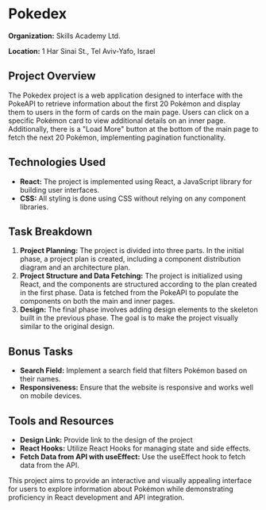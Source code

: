 <!DOCTYPE html>
<html lang="en">
<head>
  <meta charset="UTF-8">
  <meta name="viewport" content="width=device-width, initial-scale=1.0">  
</head>
<body>

<h1>Pokedex</h1>

<p><strong>Organization:</strong> Skills Academy Ltd.</p>

<p><strong>Location:</strong> 1 Har Sinai St., Tel Aviv-Yafo, Israel</p>

<h2>Project Overview</h2>

<p>The Pokedex project is a web application designed to interface with the PokeAPI to retrieve information about the first 20 Pokémon and display them to users in the form of cards on the main page. Users can click on a specific Pokémon card to view additional details on an inner page. Additionally, there is a "Load More" button at the bottom of the main page to fetch the next 20 Pokémon, implementing pagination functionality.</p>

<h2>Technologies Used</h2>

<ul>
  <li><strong>React:</strong> The project is implemented using React, a JavaScript library for building user interfaces.</li>
  <li><strong>CSS:</strong> All styling is done using CSS without relying on any component libraries.</li>
</ul>

<h2>Task Breakdown</h2>

<ol>
  <li><strong>Project Planning:</strong> The project is divided into three parts. In the initial phase, a project plan is created, including a component distribution diagram and an architecture plan.</li>
  <li><strong>Project Structure and Data Fetching:</strong> The project is initialized using React, and the components are structured according to the plan created in the first phase. Data is fetched from the PokeAPI to populate the components on both the main and inner pages.</li>
  <li><strong>Design:</strong> The final phase involves adding design elements to the skeleton built in the previous phase. The goal is to make the project visually similar to the original design.</li>
</ol>

<h2>Bonus Tasks</h2>

<ul>
  <li><strong>Search Field:</strong> Implement a search field that filters Pokémon based on their names.</li>
  <li><strong>Responsiveness:</strong> Ensure that the website is responsive and works well on mobile devices.</li>
</ul>

<h2>Tools and Resources</h2>

<ul>
  <li><strong>Design Link:</strong> Provide link to the design of the project</li>
  <li><strong>React Hooks:</strong> Utilize React Hooks for managing state and side effects.</li>
  <li><strong>Fetch Data from API with useEffect:</strong> Use the useEffect hook to fetch data from the API.</li>
</ul>

<p>This project aims to provide an interactive and visually appealing interface for users to explore information about Pokémon while demonstrating proficiency in React development and API integration.</p>

</body>
</html>
